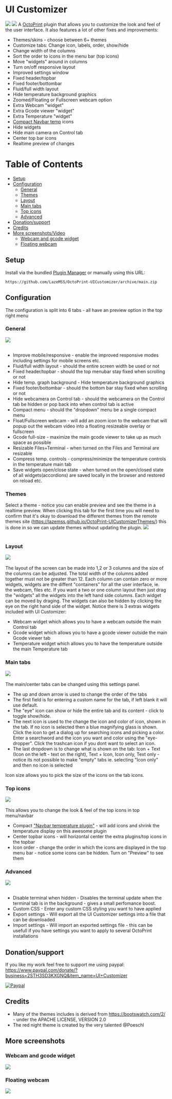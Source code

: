 # UI Customizer
![](extras/responsive.png)
![](extras/discoranged.png)
A [OctoPrint](https://github.com/foosel/OctoPrint) plugin that allows you to customize the look and feel of the user interface.
It also features a lot of other fixes and improvements:
* Themes/skins - choose between 6+ themes
* Customize tabs: Change icon, labels, order, show/hide
* Change width of the columns
* Sort the order to icons in the menu bar (top icons)
* Move "widgets" around in columns
* Turn on/off responsive layout
* Improved settings window
* Fixed header/topbar
* Fixed footer/bottombar
* Fluid/full width layout
* Hide temperature background graphics
* Zoomed/Floating or Fullscreen webcam option
* Extra Webcam "widget"
* Extra Gcode viewer "widget"
* Extra Temperature "widget"
* [Compact Navbar temp](https://plugins.octoprint.org/plugins/navbartemp/) icons
* Hide widgets
* Hide main camera on Control tab
* Center top bar icons
* Realtime preview of changes

Table of Contents
=================
  * [Setup](#setup)
  * [Configuration](#configuration)
     * [General](#general)
     * [Themes](#themes)
     * [Layout](#layout)
     * [Main tabs](#main-tabs)
     * [Top icons](#top-icons)
     * [Advanced](#advanced)
  * [Donation/support](#donationsupport)
  * [Credits](#credits)
  * [More screenshots/Video](#more-screenshotsvideo)
     * [Webcam and gcode widget](#webcam-and-gcode-widget)
     * [Floating webcam](#floating-webcam)


## Setup

Install via the bundled [Plugin Manager](https://github.com/foosel/OctoPrint/wiki/Plugin:-Plugin-Manager)
or manually using this URL:

    https://github.com/LazeMSS/OctoPrint-UICustomizer/archive/main.zip


## Configuration
The configuration is split into 6 tabs - all have an preview option in the top right menu

### General
![](extras/s1.png)<br/><br/>
* Improve mobile/responsive - enable the improved responsive modes including settings for mobile screens etc.
* Fluid/full width layout - should the entire screen width be used or not
* Fixed header/topbar - should the top menubar stay fixed when scrolling or not
* Hide temp. graph background - Hide temperature background graphics
* Fixed footer/bottombar - should the bottom bar stay fixed when scrolling or not
* Hide webcamera on Control tab - should the webcamera on the Control tab be hidden or pop back into when control tab is active
* Compact menu - should the "dropdown" menu be a single compact menu
* Float/Fullscreen webcam  - will add an zoom icon to the webcam that will popup out the webcam video into a floating resizeable overlay or fullscreen
* Gcode full-size - maximize the main gcode viewer to take up as much space as possible
* Resizable Files+Terminal - when turned on the Files and Terminal are resizable
* Compress temp. controls - compress/minimize the temperature controls in the temperature main tab
* Save widgets open/close state - when turned on the open/closed state of all widgets(accordions) are saved locally in the browser and restored on reload etc.

### Themes
Select a theme - notice you can enable preview and see the theme in a realtime preview.
When clicking this tab for the first time you will need to confirm that it's okay to download the different themes from the remote themes site (https://lazemss.github.io/OctoPrint-UICustomizerThemes/) this is done in so we can update themes without updating the plugin.
![](extras/s6.png)<br/><br/>


### Layout
![](extras/s2.png)<br/><br/>
The layout of the screen can be made into 1,2 or 3 columns and the size of the columns can be adjusted. The total width of the columns added together must not be greater than 12. Each column can contain zero or more widgets, widgets are the diffent "containers" for all the user interface, ie. the webcam, files etc.
If you want a two or one column layout then just drag the "widgets" all the widgets into the left hand side columns.
Each widget can be moved by draging. The widgets can also be hidden by clicking the eye on the right hand side of the widget.
Notice there is 3 extras widgets included with UI Customizer:
- Webcam widget which allows you to have a webcam outside the main Control tab
- Gcode widget which allows you to have a gcode viewer outside the main Gcode viewer tab
- Temperature widget which allows you to have the temperature outside the main Temperature tab

### Main tabs
![](extras/s3.png)<br/><br/>
The main/center tabs can be changed using this settings panel.
* The up and down arrow is used to change the order of the tabs
* The first field is for entering a custom name for the tab, if left blank it will use default.
* The "eye" icon can show or hide the entire tab and its content - click to toggle show/hide.
* The next icon is used to the change the icon and color of icon, shown in the tab. If no icon is selected then a blue magnifying glass is shown. Click the icon to get a dialog up for searching icons and picking a color. Enter a searchword and the icon you want and color using the "eye-dropper". Click the trashcan icon if you dont want to select an icon.
* The last dropdown is to change what is shown on the tab: Icon + Text (Icon on the left - text on the right), Text + Icon, Icon only, Text only - notice its not possible to make "empty" tabs ie. selecting "Icon only" and then no icon is selected

Icon size allows you to pick the size of the icons on the tab icons.


### Top icons
![](extras/s4.png)<br/><br/>
This allows you to change the look & feel of the top icons in top menu/navbar
* Compact ["Navbar temperature plugin"](https://plugins.octoprint.org/plugins/navbartemp/) - will add icons and shrink the temperature display on this awesome plugin
* Center topbar icons - will horizontal center the extra plugins/top icons in the topbar
* Icon order - change the order in which the icons are displayed in the top menu bar - notice some icons can be hidden. Turn on "Preview" to see them

### Advanced

![](extras/s5.png?2)<br/><br/>
* Disable terminal when hidden - Disables the terminal update when the terminal tab is in the background - gives a small perfomance boost.
* Custom CSS - Enter any custom CSS styling you want to have applied
* Export settings - Will export all the UI Customizer settings into a file that can be downloaded
* Import settings - Will import an exported settings file - this can be usefull if you have settings you want to apply to several OctoPrint installations

## Donation/support
If you like my work feel free to support me using paypal: https://www.paypal.com/donate/?business=2STH3SD3KXGNQ&item_name=UI+Customizer

[![Paypal](https://www.paypalobjects.com/webstatic/mktg/Logo/pp-logo-200px.png)](https://www.paypal.com/donate/?business=2STH3SD3KXGNQ&item_name=UI+Customizer)

## Credits
- Many of the themes includes is derived from https://bootswatch.com/2/ - under the APACHE LICENSE, VERSION 2.0
- The red night theme is created by the very talented @Poeschl

## More screenshots
### Webcam and gcode widget
![](extras/camwidget.png)
### Floating webcam
![](extras/floating.png)

